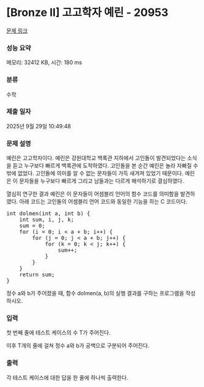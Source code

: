 # [Bronze II] 고고학자 예린 - 20953 

[문제 링크](https://www.acmicpc.net/problem/20953) 

### 성능 요약

메모리: 32412 KB, 시간: 180 ms

### 분류

수학

### 제출 일자

2025년 9월 29일 10:49:48

### 문제 설명

<p>예린은 고고학자이다. 예린은 강원대학교 백록관 지하에서 고인돌이 발견되었다는 소식을 듣고 누구보다 빠르게 백록관에 도착하였다. 고인돌을 본 순간 예린은 놀라 자빠질 수밖에 없었다. 고인돌에 의미를 알 수 없는 문자들이 가득 새겨져 있었기 때문이다. 예린은 이 문자들을 누구보다 빠르게 그리고 남들과는 다르게 해석하기로 결심하였다.</p>

<p>열심히 연구한 결과 예린은 이 문자들이 어셈블리 언어의 함수 코드를 의미함을 발견하였다. 아래 코드는 고인돌의 어셈블리 언어 코드와 동일한 기능을 하는 C 코드이다.</p>

<pre>int dolmen(int a, int b) {
    int sum, i, j, k;
    sum = 0;
    for (i = 0; i < a + b; i++) {
        for (j = 0; j < a + b; j++) {
            for (k = 0; k < j; k++) {
                sum++;
            }
        }
    }
    return sum;
}
</pre>

<p>정수 a와 b가 주어졌을 때, 함수 dolmen(a, b)의 실행 결과를 구하는 프로그램을 작성하시오.</p>

### 입력 

 <p>첫 번째 줄에 테스트 케이스의 수 T가 주어진다.</p>

<p>이후 T개의 줄에 걸쳐 정수 a와 b가 공백으로 구분되어 주어진다.</p>

### 출력 

 <p>각 테스트 케이스에 대한 답을 한 줄에 하나씩 출력한다.</p>

